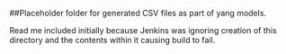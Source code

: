 <!--
  ============LICENSE_START=======================================================
   Copyright (C) 2022 Nordix Foundation.
  ================================================================================
  Licensed under the Apache License, Version 2.0 (the "License");
  you may not use this file except in compliance with the License.
  You may obtain a copy of the License at

       http://www.apache.org/licenses/LICENSE-2.0

  Unless required by applicable law or agreed to in writing, software
  distributed under the License is distributed on an "AS IS" BASIS,
  WITHOUT WARRANTIES OR CONDITIONS OF ANY KIND, either express or implied.
  See the License for the specific language governing permissions and
  limitations under the License.

  SPDX-License-Identifier: Apache-2.0
  ============LICENSE_END=========================================================
-->

##Placeholder folder for generated CSV files as part of yang models.

Read me included initially because Jenkins was ignoring creation of this directory and the contents within it causing build to fail.
